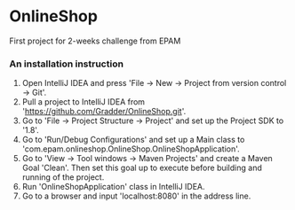 # OnlineShop
First project for 2-weeks challenge from EPAM


### An installation instruction

1. Open IntelliJ IDEA and press 'File -> New -> Project from version control -> Git'.
2. Pull a project to IntelliJ IDEA from 'https://github.com/Gradder/OnlineShop.git'.
3. Go to 'File -> Project Structure -> Project' and set up the Project SDK to '1.8'.
4. Go to 'Run/Debug Configurations' and set up a Main class to 'com.epam.onlineshop.OnlineShop.OnlineShopApplication'.
5. Go to 'View -> Tool windows -> Maven Projects' and create a Maven Goal 'Clean'. Then set this goal up to execute before building and running of the project.
6. Run 'OnlineShopApplication' class in IntelliJ IDEA.
7. Go to a browser and input 'localhost:8080' in the address line.